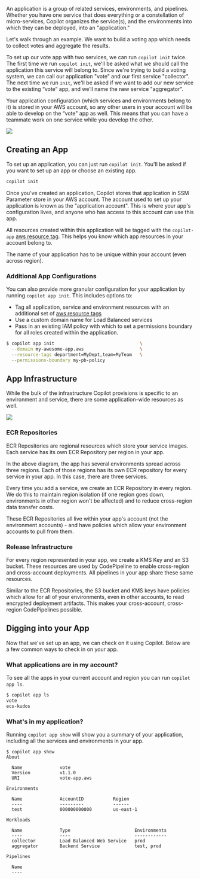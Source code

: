 An application is a group of related services, environments, and pipelines. Whether you have one service that does everything or a constellation of micro-services, Copilot organizes the service(s), and the environments into which they can be deployed, into an "application."

Let's walk through an example. We want to build a voting app which needs to collect votes and aggregate the results.

To set up our vote app with two services, we can run `copilot init` twice. The first time we run `copilot init`, we'll be asked what we should call the application this service will belong to. Since we're trying to build a voting system, we can call our application "vote" and our first service "collector". The next time we run `init`, we'll be asked if we want to add our new service to the existing “vote” app, and we’ll name the new service "aggregator".

Your application configuration (which services and environments belong to it) is stored in your AWS account, so any other users in your account will be able to develop on the “vote" app as well. This means that you can have a teammate work on one service while you develop the other.

![](https://user-images.githubusercontent.com/879348/85869625-cd858d00-b780-11ea-817c-638814049d2d.png)

## Creating an App

To set up an application, you can just run `copilot init`. You'll be asked if you want to set up an app or choose an existing app.

```bash
copilot init
```

Once you've created an application, Copilot stores that application in SSM Parameter store in your AWS account. The account used to set up your application is known as the "application account". This is where your app's configuration lives, and anyone who has access to this account can use this app.

All resources created within this application will be tagged with the `copilot-app` [aws resource tag](https://docs.aws.amazon.com/general/latest/gr/aws_tagging.html). This helps you know which app resources in your account belong to.

The name of your application has to be unique within your account (even across region).

### Additional App Configurations
You can also provide more granular configuration for your application by running `copilot app init`. This includes options to:

* Tag all application, service and environment resources with an additional set of [aws resource tags](https://docs.aws.amazon.com/general/latest/gr/aws_tagging.html)
* Use a custom domain name for Load Balanced services
* Pass in an existing IAM policy with which to set a permissions boundary for all roles created within the application.

```bash
$ copilot app init                                \
  --domain my-awesome-app.aws                     \
  --resource-tags department=MyDept,team=MyTeam   \
  --permissions-boundary my-pb-policy
```

## App Infrastructure

While the bulk of the infrastructure Copilot provisions is specific to an environment and service, there are some application-wide resources as well.

![](https://user-images.githubusercontent.com/879348/85869637-d0807d80-b780-11ea-8359-6d75933c562a.png)

### ECR Repositories
ECR Repositories are regional resources which store your service images. Each service has its own ECR Repository per region in your app.

In the above diagram, the app has several environments spread across three regions. Each of those regions has its own ECR repository for every service in your app. In this case, there are three services.

Every time you add a service, we create an ECR Repository in every region. We do this to maintain region isolation (if one region goes down, environments in other region won't be affected) and to reduce cross-region data transfer costs.

These ECR Repositories all live within your app's account (not the environment accounts) - and have policies which allow your environment accounts to pull from them.

### Release Infrastructure
For every region represented in your app, we create a KMS Key and an S3 bucket. These resources are used by CodePipeline to enable cross-region and cross-account deployments. All pipelines in your app share these same resources.

Similar to the ECR Repositories, the S3 bucket and KMS keys have policies which allow for all of your environments, even in other accounts, to read encrypted deployment artifacts. This makes your cross-account, cross-region CodePipelines possible.

## Digging into your App

Now that we've set up an app, we can check on it using Copilot. Below are a few common ways to check in on your app.

### What applications are in my account?

To see all the apps in your current account and region you can run `copilot app ls`.

```bash
$ copilot app ls
vote
ecs-kudos
```

### What's in my application?

Running `copilot app show` will show you a summary of your application, including all the services and environments in your app.

```console
$ copilot app show
About

  Name              vote
  Version           v1.1.0 
  URI               vote-app.aws

Environments

  Name              AccountID           Region
  ----              ---------           ------
  test              000000000000        us-east-1

Workloads

  Name              Type                        Environments
  ----              ----                        ------------
  collector         Load Balanced Web Service   prod
  aggregator        Backend Service             test, prod

Pipelines

  Name
  ----
```
